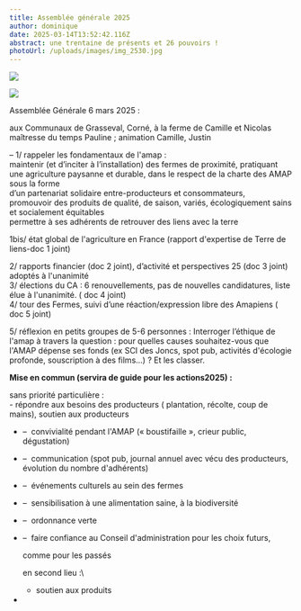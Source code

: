 ```yaml
---
title: Assemblée générale 2025
author: dominique
date: 2025-03-14T13:52:42.116Z
abstract: une trentaine de présents et 26 pouvoirs !
photoUrl: /uploads/images/img_2530.jpg
---
```

![](/uploads/img_2528.jpg)

![](/uploads/img_2529.jpg)

Assemblée Générale 6 mars 2025 :

aux Communaux de Grasseval, Corné, à la ferme de Camille et Nicolas maîtresse du temps Pauline ; animation Camille, Justin

– 1/ rappeler les fondamentaux de l'amap :\
maintenir (et d’inciter à l’installation) des fermes de proximité, pratiquant une agriculture paysanne et durable, dans le respect de la charte des AMAP sous la forme\
d’un partenariat solidaire entre-producteurs et consommateurs,\
promouvoir des produits de qualité, de saison, variés, écologiquement sains et socialement équitables\
permettre à ses adhérents de retrouver des liens avec la terre

1bis/ état global de l'agriculture en France (rapport d'expertise de Terre de liens-doc 1 joint) 

2/ rapports financier (doc 2 joint), d’activité et perspectives 25 (doc 3 joint) adoptés à l'unanimité\
3/ élections du CA : 6 renouvellements, pas de nouvelles candidatures, liste élue à l'unanimité. ( doc 4 joint)\
4/ tour des Fermes, suivi d’une réaction/expression libre des Amapiens ( doc 5 joint)

5/ réflexion en petits groupes de 5-6 personnes : Interroger l’éthique de l'amap à travers la question : pour quelles causes souhaitez-vous que l'AMAP dépense ses fonds (ex SCI des Joncs, spot pub, activités d'écologie profonde, souscription à des films...) ? Et les classer.

**Mise en commun (servira de guide pour les actions2025) :**

sans priorité particulière :\
      - répondre aux besoins des producteurs ( plantation, récolte, coup de mains), soutien aux producteurs

* –  convivialité pendant l'AMAP (« boustifaille », crieur public, dégustation)
* –  communication (spot pub, journal annuel avec vécu des producteurs, évolution du nombre d'adhérents)
* –  événements culturels au sein des fermes
* –  sensibilisation à une alimentation saine, à la biodiversité
* –  ordonnance verte
* –  faire confiance au Conseil d'administration pour les choix futurs,

  comme pour les passés

  en second lieu :\

  * soutien aux produits
*